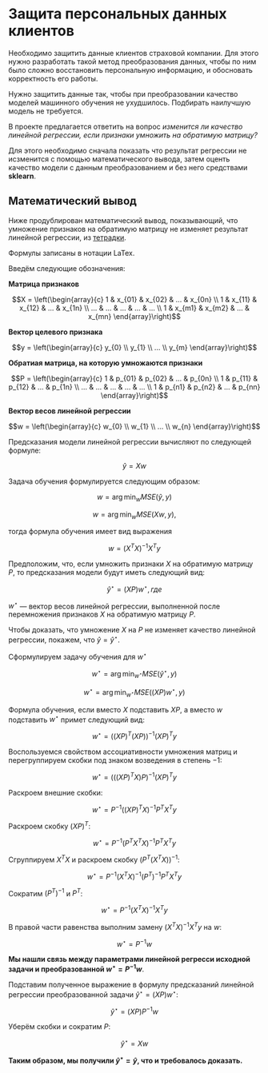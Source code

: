 # Защита персональных данных клиентов

Необходимо защитить данные клиентов страховой компании. Для этого нужно разработать такой метод преобразования данных, 
чтобы по ним было сложно восстановить персональную информацию, и обосновать корректность его работы.

Нужно защитить данные так, чтобы при преобразовании качество моделей машинного обучения не ухудшилось. Подбирать наилучшую модель не требуется.

В проекте предлагается ответить на вопрос *изменится ли качество линейной регрессии, если признаки умножить на обратимую матрицу?*

Для этого необходимо сначала показать что результат регрессии не исзменится с помощью математического вывода, затем оценть качество 
модели с данным преобразованием и без него средствами **sklearn**.

## Математический вывод
Ниже продублирован математический вывод, показывающий, что умножение признаков на обратимую матрицу не изменяет
результат линейной регрессии, из [тетрадки](Защита%20персональных%20данных%20клиентов.ipynb).

Формулы записаны в нотации LaTex.


Введём следующие обозначения:

**Матрица признаков**

$$X = \left(\begin{array}{c}
           1   & x_{01} & x_{02} & ... & x_{0n} \\ 
           1   & x_{11} & x_{12} & ... & x_{1n} \\
           ... & ...    & ...    & ... & ...    \\
           1   & x_{m1} & x_{m2} & ... & x_{mn}
\end{array}\right)$$

**Вектор целевого признака**

$$y = \left(\begin{array}{c} y_{0} \\ y_{1} \\ ... \\ y_{m} \end{array}\right)$$

**Обратиая матрица, на которую умножаются признаки**

$$P = \left(\begin{array}{c}
           1   & p_{01} & p_{02} & ... & p_{0n} \\ 
           1   & p_{11} & p_{12} & ... & p_{1n} \\
           ... & ...    & ...    & ... & ...    \\
           1   & p_{n1} & p_{n2} & ... & p_{nn}
\end{array}\right)$$

**Вектор весов линейной регрессии**

$$w = \left(\begin{array}{c} w_{0} \\ w_{1} \\ ... \\ w_{n} \end{array}\right)$$

Предсказания модели линейной регрессии вычисляют по следующей формуле:

$$\hat{y} = Xw$$

Задача обучения формулируется следующим образом:

$$ w = \arg\min_w MSE(\hat{y}, y) $$

$$ w = \arg\min_w MSE(Xw, y) ,$$ 

тогда формула обучения имеет вид выражения

$$ w = (X^T X)^{-1} X^T y $$

Предположим, что, если умножить признаки $X$ на обратимую матрицу $P$, то предсказания модели будут иметь следующий вид: 

$$ \hat{y}^\star = (XP)w^\star , где $$

$w^\star$ — вектор весов линейной регрессии, выполненной после перемножения признаков $X$ на обратимую матрицу $P$.

Чтобы доказать, что умножение $X$ на $P$ не изменяет качество линейной регрессии, покажем, что $\hat{y}=\hat{y}^\star$.

Cформулируем задачу обучения для $w^\star$

$$ w^\star = \arg\min_{w^\star} MSE(\hat{y}^\star, y) $$

$$ w^\star = \arg\min_{w^\star} MSE((XP)w^\star, y) $$

Формула обучения, если вместо $X$ подставить $XP$, а вместо $w$ подставить $w^\star$ примет следующий вид:

$$ w^\star = ((XP)^T (XP))^{-1} (XP)^T y $$


Воспользуемся свойством ассоциативности умножения матриц и перегруппируем скобки под знаком возведения в степень $-1$:

$$ w^\star = \left(\left((XP)^T X\right) P\right)^{-1} (XP)^T y $$

Раскроем внешние скобки:

$$ w^\star = P^{-1}\left((XP)^T X\right)^{-1} P^T X^T y $$

Раскроем скобку $(XP)^T$:

$$ w^\star = P^{-1}\left(P^T X^T X\right)^{-1} P^T X^T y $$

Сгруппируем $X^T X$ и раскроем скобку $\left(P^T (X^T X)\right)^{-1}$:

$$ w^\star = P^{-1}\left(X^T X\right)^{-1} \left(P^T\right)^{-1} P^T X^T y $$

Сократим $\left(P^T\right)^{-1}$ и $P^T$:

$$ w^\star = P^{-1}\left(X^T X\right)^{-1} X^T y $$

В правой части равенства выполним замену $(X^T X)^{-1} X^T y$ на $w$:

$$ w^\star = P^{-1} w $$

**Мы нашли связь между параметрами линейной регресси исходной задачи и преобразованной $w^\star = P^{-1} w$**.


Подставим полученное выражение в формулу предсказаний линейной регрессии преобразованной задачи 
$\hat{y}^\star = (XP)w^\star$:

$$\hat{y}^\star = (XP)P^{-1}w$$

Уберём скобки и сократим $P$:

$$\hat{y}^\star = Xw$$

**Таким образом, мы получили $\hat{y}^\star = \hat{y}$, что и требовалось доказать.**

